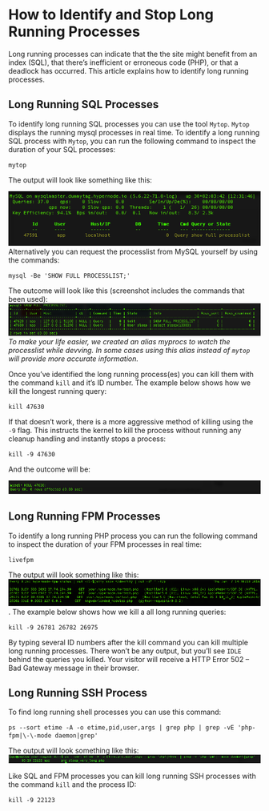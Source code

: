 <!-- source: https://support.hypernode.com/en/troubleshooting/performance/how-to-identify-and-stop-long-running-processes/ -->
# How to Identify and Stop Long Running Processes

Long running processes can indicate that the the site might benefit from an index (SQL), that there’s inefficient or erroneous code (PHP), or that a deadlock has occurred. This article explains how to identify long running processes.


Long Running SQL Processes
--------------------------

To identify long running SQL processes you can use the tool `Mytop`. `Mytop` displays the running mysql processes in real time. To identify a long running SQL process with `Mytop`, you can run the following command to inspect the duration of your SQL processes:

```nginx
mytop
```
The output will look like something like this:

![](_res/Mqt7Zm-GL7QmGG-mXSb9kQdGcaL1NA6UQA.png)Alternatively you can request the processlist from MySQL yourself by using the commands:

```nginx
mysql -Be 'SHOW FULL PROCESSLIST;'
```
The outcome will look like this (screenshot includes the commands that been used):![](_res/QTQF1Z-Xu6Wz4uJMchJ_UE2TXNpyl4x1AA.png)*To make your life easier, we created an alias myprocs to watch the processlist while devving. In some cases using this alias instead of `mytop` will provide more accurate information.*

Once you’ve identified the long running process(es) you can kill them with the command `kill` and it’s ID number. The example below shows how we kill the longest running query:

```nginx
kill 47630
```
If that doesn’t work, there is a more aggressive method of killing using the `-9` flag. This instructs the kernel to kill the process without running any cleanup handling and instantly stops a process:

```nginx
kill -9 47630
```
And the outcome will be:

![](_res/BR64thKqyhscqUi7LfSgarVlqQYHflnPkA.png)

Long Running FPM Processes
--------------------------

To identify a long running PHP process you can run the following command to inspect the duration of your FPM processes in real time:

```nginx
livefpm
```
The output will look something like this:
![](_res/Hp5j9Y3gvVUyXkGe2dICoKymkUV6RhtUoQ.png). The example below shows how we kill a all long running queries:

```nginx
kill -9 26781 26782 26975
```
By typing several ID numbers after the kill command you can kill multiple long running processes. There won’t be any output, but you’ll see `IDLE` behind the queries you killed. Your visitor will receive a HTTP Error 502 – Bad Gateway message in their browser.

Long Running SSH Process
------------------------

To find long running shell processes you can use this command:

```nginx
ps --sort etime -A -o etime,pid,user,args | grep php | grep -vE 'php-fpm|\-\-mode daemon|grep'
```
The output will look something like this:
![](_res/_AH1ST4Tl5BTvMUDN1nxd1BJcu1AxKIesA.png)

Like SQL and FPM processes you can kill long running SSH processes with the command `kill` and the process ID:

```nginx
kill -9 22123
```
